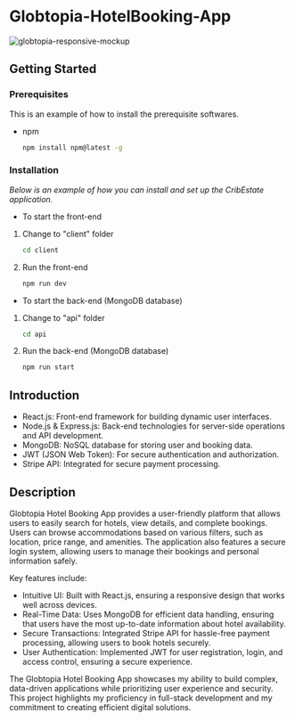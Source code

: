 # Globtopia-HotelBooking-App

![globtopia-responsive-mockup](https://github.com/hwrdyen/Globtopia-HotelBooking-App/assets/54991780/84cf94aa-08e0-4126-910d-a457698b88a5)

## Getting Started

### Prerequisites
This is an example of  how to install the prerequisite softwares.
* npm
  ```sh
  npm install npm@latest -g
  ```
  
### Installation
_Below is an example of how you can install and set up the CribEstate application._
- To start the front-end
1. Change to "client" folder
   ```sh
   cd client
   ```
2. Run the front-end
   ```sh
   npm run dev
   ```
- To start the back-end (MongoDB database)
1. Change to "api" folder
   ```sh
   cd api
   ```
2. Run the back-end (MongoDB database)
   ```sh
   npm run start
   ```
   
## Introduction
- React.js: Front-end framework for building dynamic user interfaces.
- Node.js & Express.js: Back-end technologies for server-side operations and API development.
- MongoDB: NoSQL database for storing user and booking data.
- JWT (JSON Web Token): For secure authentication and authorization.
- Stripe API: Integrated for secure payment processing.

## Description
Globtopia Hotel Booking App provides a user-friendly platform that allows users to easily search for hotels, view details, and complete bookings. Users can browse accommodations based on various filters, such as location, price range, and amenities. The application also features a secure login system, allowing users to manage their bookings and personal information safely.

Key features include:
- Intuitive UI: Built with React.js, ensuring a responsive design that works well across devices.
- Real-Time Data: Uses MongoDB for efficient data handling, ensuring that users have the most up-to-date information about hotel availability.
- Secure Transactions: Integrated Stripe API for hassle-free payment processing, allowing users to book hotels securely.
- User Authentication: Implemented JWT for user registration, login, and access control, ensuring a secure experience.

The Globtopia Hotel Booking App showcases my ability to build complex, data-driven applications while prioritizing user experience and security. This project highlights my proficiency in full-stack development and my commitment to creating efficient digital solutions.
